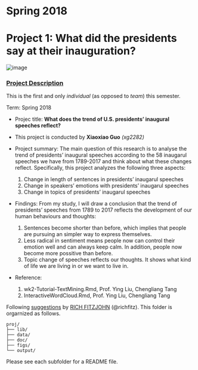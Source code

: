 # Spring 2018
# Project 1: What did the presidents say at their inauguration?

![image](figs/title.jpg)

### [Project Description](doc/)
This is the first and only *individual* (as opposed to *team*) this semester. 

Term: Spring 2018

+ Projec title: **What does the trend of U.S. presidents’ inaugural speeches reflect?**
+ This project is conducted by **Xiaoxiao Guo** *(xg2282)*

+ Project summary: The main question of this research is to analyse the trend of presidents’ inaugural speeches according to the 58 inaugarul speeches we have from 1789-2017 and think about what these changes reflect. Specifically, this project analyzes the following three aspects:

  1. Change in length of sentences in presidents’ inaugarul speeches
  2. Change in speakers’ emotions with presidents’ inaugarul speeches
  3. Change in topics of presidents’ inaugarul speeches
  
+ Findings:
From my study, I will draw a conclusion that the trend of presidents’ speeches from 1789 to 2017 reflects the development of our human behaviours and thoughts:

  1. Sentences become shorter than before, which implies that people are pursuing an simpler way to express themselves.
  2. Less radical in sentiment means people now can control their emotion well and can always keep calm. In addition, people now become more possitive than before.
  3. Topic change of speeches reflects our thoughts. It shows what kind of life we are living in or we want to live in.



+ Reference:
  1. wk2-Tutorial-TextMining.Rmd, Prof. Ying Liu, Chengliang Tang
  2. InteractiveWordCloud.Rmd, Prof. Ying Liu, Chengliang Tang



Following [suggestions](http://nicercode.github.io/blog/2013-04-05-projects/) by [RICH FITZJOHN](http://nicercode.github.io/about/#Team) (@richfitz). This folder is orgarnized as follows.

```
proj/
├── lib/
├── data/
├── doc/
├── figs/
└── output/
```

Please see each subfolder for a README file.

